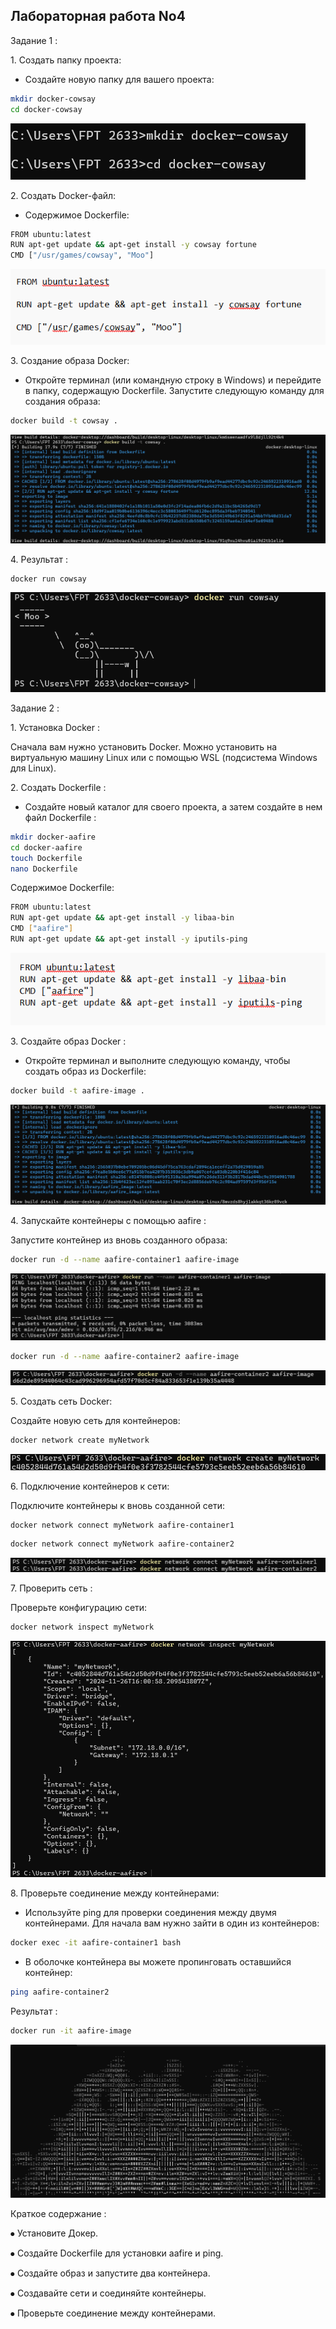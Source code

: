 ## Лабораторная работа No4

Задание 1 :

1\. Создать папку проекта:
- Создайте новую папку для вашего проекта:

```bash
mkdir docker-cowsay
cd docker-cowsay
```
![image](https://github.com/haha523/lab_4.linux/blob/21975dc9072328ec80bc7ed17e62fdf9c352e279/png%20for%20lab/b%C3%A0i%201%20t%E1%BA%A1o%20b%C3%B2.png)


2\. Создать Docker-файл:

- Содержимое Dockerfile:

```bash
FROM ubuntu:latest
RUN apt-get update && apt-get install -y cowsay fortune
CMD ["/usr/games/cowsay", "Moo"]
```

![image](https://github.com/haha523/lab_4.linux/blob/5944fa0108a5cbcf0b0830205d566226aeb56ee7/png%20for%20lab/docker%20file%20cosway.png)

3\. Создание образа Docker:
- Откройте терминал (или командную строку в Windows) и перейдите в папку, содержащую Dockerfile. Запустите следующую команду для создания образа:

```bash
docker build -t cowsay .
```

![image](https://github.com/haha523/lab_4.linux/blob/21975dc9072328ec80bc7ed17e62fdf9c352e279/png%20for%20lab/t%E1%BA%A1o%20b%C3%B2%20X%C3%A2y%20D%E1%BB%B1ng%20Docker%20Image.png)

4\. Результат :

```bash
docker run cowsay
```

![image](https://github.com/haha523/lab_4.linux/blob/21975dc9072328ec80bc7ed17e62fdf9c352e279/png%20for%20lab/h%C3%ACnh%20%E1%BA%A3nh%20con%20b%C3%B2.png)


Задание 2 :

1\. Установка Docker :

Сначала вам нужно установить Docker. Можно установить на виртуальную машину Linux или с помощью WSL (подсистема Windows для Linux).

2\. Создать Dockerfile :

- Создайте новый каталог для своего проекта, а затем создайте в нем файл Dockerfile :

```bash
mkdir docker-aafire
cd docker-aafire
touch Dockerfile
nano Dockerfile
```

Содержимое Dockerfile:

```bash
FROM ubuntu:latest
RUN apt-get update && apt-get install -y libaa-bin
CMD ["aafire"]
RUN apt-get update && apt-get install -y iputils-ping 
```

![image](https://github.com/haha523/lab_4.linux/blob/5944fa0108a5cbcf0b0830205d566226aeb56ee7/png%20for%20lab/docker%20aafire-image.file.png)

3\. Создайте образ Docker :

- Откройте терминал и выполните следующую команду, чтобы создать образ из Dockerfile:

```bash
docker build -t aafire-image .
```

![image](https://github.com/haha523/lab_4.linux/blob/043c707c9ec97f0c132255c5fdb938dc280bc506/png%20for%20lab/X%C3%A2y%20d%E1%BB%B1ng%20l%E1%BA%A1i%20Docker%20image%201.png)


4\. Запускайте контейнеры с помощью aafire :

Запустите контейнер из вновь созданного образа:

```bash
docker run -d --name aafire-container1 aafire-image
```

![image](https://github.com/haha523/lab_4.linux/blob/043c707c9ec97f0c132255c5fdb938dc280bc506/png%20for%20lab/containners%201.png)

```bash
docker run -d --name aafire-container2 aafire-image
```

![image](https://github.com/haha523/lab_4.linux/blob/043c707c9ec97f0c132255c5fdb938dc280bc506/png%20for%20lab/containners%202.png)


5\. Создать сеть Docker:

Создайте новую сеть для контейнеров:

```bash
docker network create myNetwork
```

![image](https://github.com/haha523/lab_4.linux/blob/c222540dd54b96d47e4cfe9d445459df2506376e/png%20for%20lab/docker%20network%20connect%20myNetwork.png)

6\. Подключение контейнеров к сети:

Подключите контейнеры к вновь созданной сети:

```bash
docker network connect myNetwork aafire-container1
```

```bash
docker network connect myNetwork aafire-container2
```

![image](https://github.com/haha523/lab_4.linux/blob/c222540dd54b96d47e4cfe9d445459df2506376e/png%20for%20lab/k%E1%BA%BFt%20n%E1%BB%91i%20t%E1%BB%ABng%20container%20v%E1%BB%9Bi%20m%E1%BA%A1ng.png)


7\. Проверить сеть :

Проверьте конфигурацию сети:

```bash
docker network inspect myNetwork
```

![image](https://github.com/haha523/lab_4.linux/blob/c222540dd54b96d47e4cfe9d445459df2506376e/png%20for%20lab/B%C6%B0%E1%BB%9Bc%207%20Ki%E1%BB%83m%20Tra%20C%E1%BA%A5u%20H%C3%ACnh%20M%E1%BA%A1ng.png)

8\. Проверьте соединение между контейнерами:

- Используйте ping для проверки соединения между двумя контейнерами. Для начала вам нужно зайти в один из контейнеров:

```bash
docker exec -it aafire-container1 bash
```

- В оболочке контейнера вы можете пропинговать оставшийся контейнер:

```bash
ping aafire-container2
```

Результат :

```bash
docker run -it aafire-image
```

![image](https://github.com/haha523/lab_4.linux/blob/fd771498b493c5c0bd2909dc72e9ee9cf770882d/png%20for%20lab/h%C3%ACnh%20%E1%BA%A3nh%20l%E1%BB%ADa%202.png)


Краткое содержание :

⦁  Установите Докер.

⦁  Создайте Dockerfile для установки aafire и ping.

⦁  Создайте образ и запустите два контейнера.

⦁  Создавайте сети и соединяйте контейнеры.

⦁  Проверьте соединение между контейнерами.



























